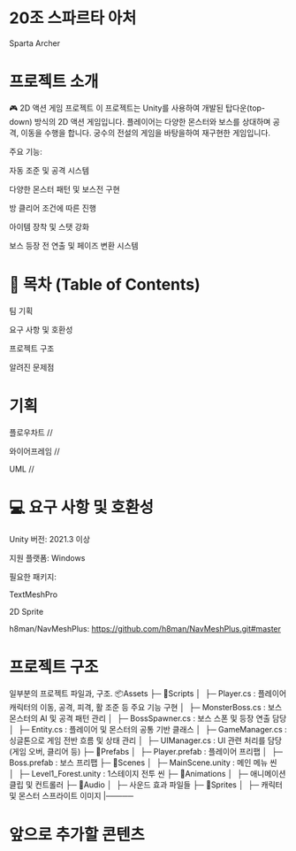 # 20조 스파르타 아처
Sparta Archer

# 프로젝트 소개
🎮 2D 액션 게임 프로젝트
이 프로젝트는 Unity를 사용하여 개발된 탑다운(top-down) 방식의 2D 액션 게임입니다. 플레이어는 다양한 몬스터와 보스를 상대하며 공격, 이동을 수행을 합니다. 궁수의 전설의 게임을 바탕을하여 재구현한 게임입니다. 

주요 기능:

자동 조준 및 공격 시스템

다양한 몬스터 패턴 및 보스전 구현

방 클리어 조건에 따른 진행

아이템 장착 및 스탯 강화

보스 등장 전 연출 및 페이즈 변환 시스템


# 📖 목차 (Table of Contents)
팀 기획

요구 사항 및 호환성

프로젝트 구조

알려진 문제점

# 기획

플로우차트
//

와이어프레임
//

UML
//

# 💻 요구 사항 및 호환성
Unity 버전: 2021.3 이상

지원 플랫폼: Windows

필요한 패키지:

TextMeshPro

2D Sprite

h8man/NavMeshPlus: https://github.com/h8man/NavMeshPlus.git#master


# 프로젝트 구조
일부분의 프로젝트 파일과, 구조. 
📦Assets
├─ 📁Scripts
│  ├─ Player.cs : 플레이어 캐릭터의 이동, 공격, 피격, 활 조준 등 주요 기능 구현
│  ├─ MonsterBoss.cs : 보스 몬스터의 AI 및 공격 패턴 관리
│  ├─ BossSpawner.cs : 보스 스폰 및 등장 연출 담당
│  ├─ Entity.cs : 플레이어 및 몬스터의 공통 기반 클래스
│  ├─ GameManager.cs : 싱글톤으로 게임 전반 흐름 및 상태 관리
│  ├─ UIManager.cs : UI 관련 처리를 담당 (게임 오버, 클리어 등)
├─ 📁Prefabs
│  ├─ Player.prefab : 플레이어 프리팹
│  ├─ Boss.prefab : 보스 프리팹
├─ 📁Scenes
│  ├─ MainScene.unity : 메인 메뉴 씬
│  ├─ Level1_Forest.unity : 1스테이지 전투 씬
├─ 📁Animations
│  ├─ 애니메이션 클립 및 컨트롤러
├─ 📁Audio
│  ├─ 사운드 효과 파일들
├─ 📁Sprites
│  ├─ 캐릭터 및 몬스터 스프라이트 이미지
|─────

# 앞으로 추가할 콘텐츠


